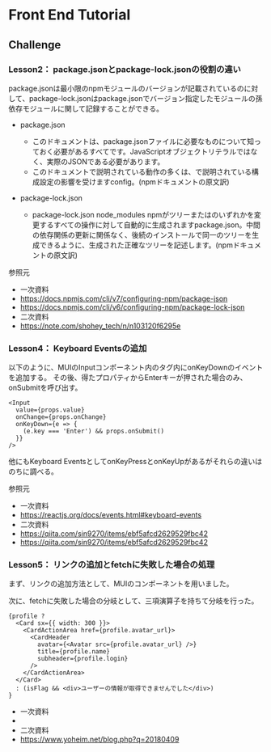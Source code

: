 # Front End Tutorial

## Challenge

### Lesson2： package.jsonとpackage-lock.jsonの役割の違い
package.jsonは最小限のnpmモジュールのバージョンが記載されているのに対して、package-lock.jsonはpackage.jsonでバージョン指定したモジュールの孫依存モジュールに関して記録することができる。


- package.json
  - このドキュメントは、package.jsonファイルに必要なものについて知っておく必要があるすべてです。JavaScriptオブジェクトリテラルではなく、実際のJSONである必要があります。
  - このドキュメントで説明されている動作の多くは、で説明されている構成設定の影響を受けますconfig。(npmドキュメントの原文訳)

- package-lock.json
  - package-lock.json node_modules npmがツリーまたはのいずれかを変更するすべての操作に対して自動的に生成されますpackage.json。中間の依存関係の更新に関係なく、後続のインストールで同一のツリーを生成できるように、生成された正確なツリーを記述します。(npmドキュメントの原文訳)


参照元
- 一次資料
- https://docs.npmjs.com/cli/v7/configuring-npm/package-json
- https://docs.npmjs.com/cli/v6/configuring-npm/package-lock-json
- 二次資料
- https://note.com/shohey_tech/n/n103120f6295e


### Lesson4： Keyboard Eventsの追加

以下のように、MUIのInputコンポーネント内のタグ内にonKeyDownのイベントを追加する。
その後、得たプロパティからEnterキーが押された場合のみ、onSubmitを呼び出す。
```
<Input
  value={props.value}
  onChange={props.onChange}
  onKeyDown={e => {
    (e.key === 'Enter') && props.onSubmit()
  }}
/>
```

他にもKeyboard EventsとしてonKeyPressとonKeyUpがあるがそれらの違いはのちに調べる。

参照元
- 一次資料
- https://reactjs.org/docs/events.html#keyboard-events
- 二次資料
- https://qiita.com/sin9270/items/ebf5afcd2629529fbc42
- https://qiita.com/sin9270/items/ebf5afcd2629529fbc42

### Lesson5： リンクの追加とfetchに失敗した場合の処理

まず、リンクの追加方法として、MUIの<CardActionArea>コンポーネントを用いました。
  
次に、fetchに失敗した場合の分岐として、三項演算子を持ちて分岐を行った。
  
```
{profile ?
  <Card sx={{ width: 300 }}>
    <CardActionArea href={profile.avatar_url}>
      <CardHeader
        avatar={<Avatar src={profile.avatar_url} />}
        title={profile.name}
        subheader={profile.login}
      />
    </CardActionArea>
  </Card>
  : (isFlag && <div>ユーザーの情報が取得できませんでした</div>)
}
```
  
- 一次資料
- 
- 二次資料
- https://www.yoheim.net/blog.php?q=20180409
